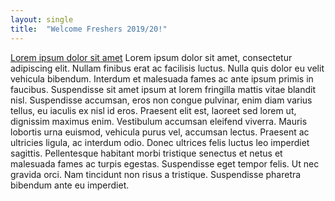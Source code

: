 ```yaml
---
layout: single
title:  "Welcome Freshers 2019/20!"
---
```

[Lorem ipsum dolor sit amet](https://www.liverpoolguild.org/groups/cyber-security)  Lorem ipsum dolor sit amet, consectetur adipiscing elit. Nullam finibus erat ac facilisis luctus. Nulla quis dolor eu velit vehicula bibendum. Interdum et malesuada fames ac ante ipsum primis in faucibus. Suspendisse sit amet ipsum at lorem fringilla mattis vitae blandit nisl. Suspendisse accumsan, eros non congue pulvinar, enim diam varius tellus, eu iaculis ex nisl id eros. Praesent elit est, laoreet sed lorem ut, dignissim maximus enim. Vestibulum accumsan eleifend viverra. Mauris lobortis urna euismod, vehicula purus vel, accumsan lectus. Praesent ac ultricies ligula, ac interdum odio. Donec ultrices felis luctus leo imperdiet sagittis. Pellentesque habitant morbi tristique senectus et netus et malesuada fames ac turpis egestas. Suspendisse eget tempor felis. Ut nec gravida orci. Nam tincidunt non risus a tristique. Suspendisse pharetra bibendum ante eu imperdiet. 
